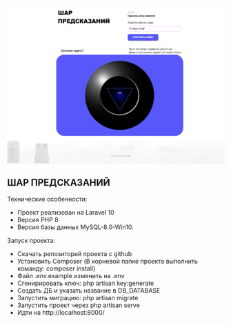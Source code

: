 <p align="center"><img src="public\index\i\main_image.png"></p>



## ШАР ПРЕДСКАЗАНИЙ

Технические особенности:

- Проект реализован на Laravel 10
- Версия PHP 8
- Версия базы данных MySQL-8.0-Win10.

Запуск проекта:

- Скачать репозиторий проекта с github
- Установить Composer (В корневой папке проекта выполнить команду:
composer install)
- Файл .env.example изменить на .env
- Сгенирировать ключ: php artisan key:generate
- Создать ДБ и указать название в DB_DATABASE
- Запустить миграцию: php artisan migrate
- Запустить проект через php artisan serve
- Идти на http://localhost:8000/

